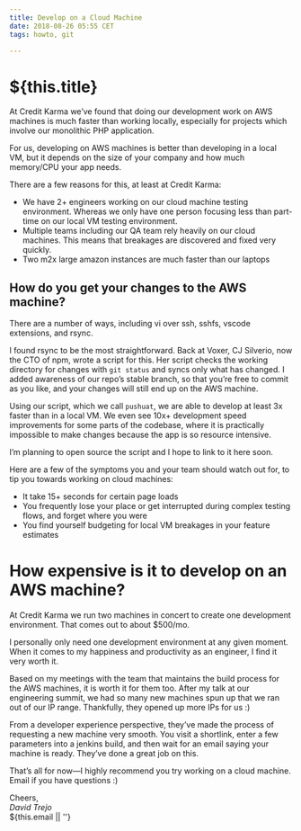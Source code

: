 ```yaml
---
title: Develop on a Cloud Machine
date: 2018-08-26 05:55 CET
tags: howto, git

---
```

# ${this.title}

At Credit Karma we’ve found that doing our development work on AWS machines is much faster than working locally, especially for projects which involve our monolithic PHP application.

For us, developing on AWS machines is better than developing in a local VM, but it depends on the size of your company and how much memory/CPU your app needs.

There are a few reasons for this, at least at Credit Karma:

- We have 2+ engineers working on our cloud machine testing environment. Whereas we only have one person focusing less than part-time on our local VM testing environment.
- Multiple teams including our QA team rely heavily on our cloud machines. This means that breakages are discovered and fixed very quickly.
- Two m2x large amazon instances are much faster than our laptops

## How do you get your changes to the AWS machine?

There are a number of ways, including vi over ssh, sshfs, vscode extensions, and rsync.

I found rsync to be the most straightforward. Back at Voxer, CJ Silverio, now the CTO of npm, wrote a script for this. Her script checks the working directory for changes with `git status` and syncs only what has changed. I added awareness of our repo’s stable branch, so that you’re free to commit as you like, and your changes will still  end up on the AWS machine.

Using our script, which we call `pushuat`, we are able to develop at least 3x faster than in a local VM. We even see 10x+ development speed improvements for some parts of the codebase, where it is practically impossible to make changes because the app is so resource intensive.

I’m planning to open source the script and I hope to link to it here soon.

Here are a few of the symptoms you and your team should watch out for, to tip you towards working on cloud machines:

- It take 15+ seconds for certain page loads
- You frequently lose your place or get interrupted during complex testing flows, and forget where you were
- You find yourself budgeting for local VM breakages in your feature estimates

# How expensive is it to develop on an AWS machine?
At Credit Karma we run two machines in concert to create one development environment. That comes out to about $500/mo. 

I personally only need one development environment at any given moment. When it comes to my happiness and productivity as an engineer, I find it very worth it.

Based on my meetings with the team that maintains the build process for the AWS machines, it is worth it for them too. After my talk at our engineering summit, we had so many new machines spun up that we ran out of our IP range. Thankfully, they opened up more IPs for us :)

From a developer experience perspective, they’ve made the process of requesting a new machine very smooth. You visit a shortlink, enter a few parameters into a jenkins build, and then wait for an email saying your machine is ready. They’ve done a great job on this.

That’s all for now—I highly recommend you try working on a cloud machine. Email if you have questions :)

Cheers,  
_David Trejo_  
${this.email || ''}
